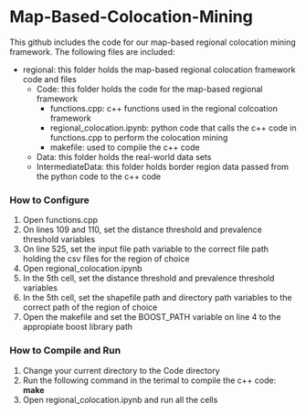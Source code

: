 # Map-Based-Colocation-Mining
This github includes the code for our map-based regional colocation mining framework.  The following files are included:
* regional: this folder holds the map-based regional colocation framework code and files
    * Code: this folder holds the code for the map-based regional framework
        * functions.cpp: c++ functions used in the regional colcoation framework
        * regional_colocation.ipynb: python code that calls the c++ code in functions.cpp to perform the colocation mining
        * makefile: used to compile the c++ code
    * Data: this folder holds the real-world data sets
    * IntermediateData: this folder holds border region data passed from the python code to the c++ code


### How to Configure
1. Open functions.cpp
2. On lines 109 and 110, set the distance threshold and prevalence threshold variables
3. On line 525, set the input file path variable to the correct file path holding the csv files for the region of choice
4. Open regional_colocation.ipynb
5. In the 5th cell, set the distance threshold and prevalence threshold variables
6. In the 5th cell, set the shapefile path and directory path variables to the correct path of the region of choice
7. Open the makefile and set the BOOST_PATH variable on line 4 to the appropiate boost library path

### How to Compile and Run
1. Change your current directory to the Code directory
2. Run the following command in the terimal to compile the c++ code: **make**
3. Open regional_colocation.ipynb and run all the cells

